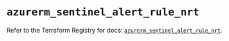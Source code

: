 # `azurerm_sentinel_alert_rule_nrt`

Refer to the Terraform Registry for docs: [`azurerm_sentinel_alert_rule_nrt`](https://registry.terraform.io/providers/hashicorp/azurerm/4.13.0/docs/resources/sentinel_alert_rule_nrt).
